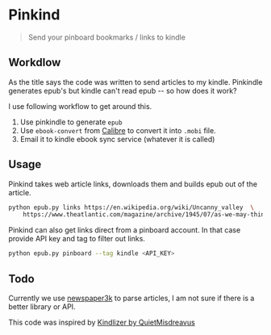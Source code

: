 # Pinkind

> Send your pinboard bookmarks / links to kindle


## Workdlow

As the title says the code was written to send articles to my
kindle. Pinkindle generates epub's but kindle can't read epub -- so
how does it work?

I use following workflow to get around this.

1. Use pinkindle to generate `epub`
2. Use `ebook-convert` from [Calibre](https://calibre-ebook.com/) to convert it into `.mobi` file.
3. Email it to kindle ebook sync service (whatever it is called)

## Usage

Pinkind takes web article links, downloads them and builds epub out of
the article.

```bash
python epub.py links https://en.wikipedia.org/wiki/Uncanny_valley  \
	https://www.theatlantic.com/magazine/archive/1945/07/as-we-may-think/303881/
```

Pinkind can also get links direct from a pinboard account. In that
case provide API key and tag to filter out links.

```bash
python epub.py pinboard --tag kindle <API_KEY>
```

## Todo

Currently we use
[newspaper3k](https://newspaper.readthedocs.io/en/latest/) to parse
articles, I am not sure if there is a better library or API.

This code was inspired by [Kindlizer by
QuietMisdreavus](https://github.com/QuietMisdreavus/kindlizer)
